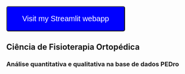 <a href="https://bruno-donato-webapp-pedro-webapp-pedro-j8fsah.streamlit.app/">
  <button style="background-color: blue; color: white; padding: 20px 40px; font-size: 20px; border-radius: 5px;">Visit my Streamlit webapp</button>
</a>

## Ciência de Fisioterapia Ortopédica
### Análise quantitativa e qualitativa na base de dados PEDro
